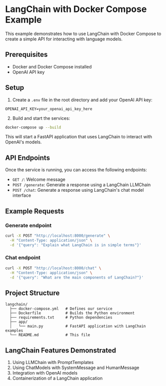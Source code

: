 # LangChain with Docker Compose Example

This example demonstrates how to use LangChain with Docker Compose to create a simple API for interacting with language models.

## Prerequisites

- Docker and Docker Compose installed
- OpenAI API key

## Setup

1. Create a `.env` file in the root directory and add your OpenAI API key:

```
OPENAI_API_KEY=your_openai_api_key_here
```

2. Build and start the services:

```bash
docker-compose up --build
```

This will start a FastAPI application that uses LangChain to interact with OpenAI's models.

## API Endpoints

Once the service is running, you can access the following endpoints:

- `GET /`: Welcome message
- `POST /generate`: Generate a response using a LangChain LLMChain
- `POST /chat`: Generate a response using LangChain's chat model interface

## Example Requests

### Generate endpoint

```bash
curl -X POST "http://localhost:8000/generate" \
  -H "Content-Type: application/json" \
  -d '{"query": "Explain what LangChain is in simple terms"}'
```

### Chat endpoint

```bash
curl -X POST "http://localhost:8000/chat" \
  -H "Content-Type: application/json" \
  -d '{"query": "What are the main components of LangChain?"}'
```

## Project Structure

```
langchain/
  ├── docker-compose.yml   # Defines our service
  ├── Dockerfile           # Builds the Python environment
  ├── requirements.txt     # Python dependencies
  ├── app/
  │   └── main.py          # FastAPI application with LangChain examples
  └── README.md            # This file
```

## LangChain Features Demonstrated

1. Using LLMChain with PromptTemplates
2. Using ChatModels with SystemMessage and HumanMessage
3. Integration with OpenAI models
4. Containerization of a LangChain application 